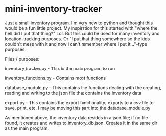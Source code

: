 # mini-inventory-tracker
Just a small inventory program. I'm very new to python and thought this would be a fun little project.  My inspiration for this started with "where the hell did I put that thing?" Lol. But this could be used for many inventory and location-tracking purposes. Or "I put that thing somewhere so the kids couldn't mess with it and now i can't remember where I put it..."-type purposes.

Files / purposes:
  
  inventory_tracker.py
    - This is the main program to run
  
  inventory_functions.py
    - Contains most functions
  
  database_module.py
    - This contains the functions dealing with the creating, reading and writing to the json file that contains the inventory data
  
  export.py
    - This contains the export functionality; exports to a csv file to save, print, etc.
    I may be moving this part into the database_module.py
    
As mentioned above, the inventory data resides in a json file; if no file found, it creates and writes to inventory_db.json. Creates it in the same dir as the main program.
